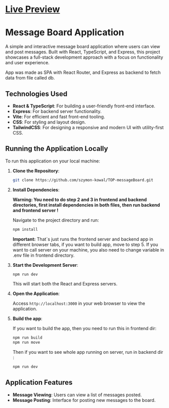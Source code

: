 # [Live Preview](https://mb-sk.adaptable.app/)


# Message Board Application

A simple and interactive message board application where users can view and post messages. Built with React, TypeScript, and Express, this project showcases a full-stack development approach with a focus on functionality and user experience.

App was made as SPA with React Router, and Express as backend to fetch data from file called db. 

## Technologies Used

- **React & TypeScript**: For building a user-friendly front-end interface.
- **Express**: For backend server functionality.
- **Vite**: For efficient and fast front-end tooling.
- **CSS**: For styling and layout design.
- **TailwindCSS**: For designing a responsive and modern UI with utility-first CSS.
  
## Running the Application Locally

To run this application on your local machine:

1. **Clone the Repository**:
   ```bash
   git clone https://github.com/szymon-kowal/TOP-messageBoard.git
   ```
2. **Install Dependencies**:

   **Warning: You need to do step 2 and 3 in frontend and backend directories, first install dependencies in both files, then run backend and frontend server !**

   Navigate to the project directory and run:
   ```bash
   npm install
   ```

   **Important:** That`s just runs the frontend server and backend app in different browser tabs, if you want to build app, move to step 5. If you want to call server on your machine, you also need to change variable in .env file in frontend
 directory.
3. **Start the Development Server**:
   ```bash
   npm run dev
   ```
   This will start both the React and Express servers.
4. **Open the Application**:

   Access `http://localhost:3000` in your web browser to view the application.

5. **Build the app**:

   If you want to build the app, then you need to run this in frontend dir:
   ```bash
   npm run build
   npm run move
   ```
   Then if you want to see whole app running on server, run in backend dir :
   ```bash
   npm run dev
   ```

## Application Features

- **Message Viewing**: Users can view a list of messages posted.
- **Message Posting**: Interface for posting new messages to the board.

